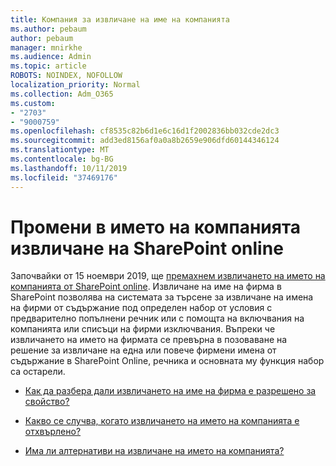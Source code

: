 ```yaml
---
title: Компания за извличане на име на компанията
ms.author: pebaum
author: pebaum
manager: mnirkhe
ms.audience: Admin
ms.topic: article
ROBOTS: NOINDEX, NOFOLLOW
localization_priority: Normal
ms.collection: Adm_O365
ms.custom:
- "2703"
- "9000759"
ms.openlocfilehash: cf8535c82b6d1e6c16d1f2002836bb032cde2dc3
ms.sourcegitcommit: add3ed8156af0a0a8b2659e906dfd60144346124
ms.translationtype: MT
ms.contentlocale: bg-BG
ms.lasthandoff: 10/11/2019
ms.locfileid: "37469176"
---
```

# <a name="changes-to-company-name-extraction-in-sharepoint-online"></a>Промени в името на компанията извличане на SharePoint online

Започвайки от 15 ноември 2019, ще [премахнем извличането на името на компанията от SharePoint online](https://docs.microsoft.com/sharepoint/changes-to-company-name-extraction-in-sharepoint-online). Извличане на име на фирма в SharePoint позволява на системата за търсене за извличане на имена на фирми от съдържание под определен набор от условия с предварително попълнени речник или с помощта на включвания на компанията или списъци на фирми изключвания. Въпреки че извличането на името на фирмата се превърна в позоваване на решение за извличане на една или повече фирмени имена от съдържание в SharePoint Online, речника и основната му функция набор са остарели.

- [Как да разбера дали извличането на име на фирма е разрешено за свойство?](https://docs.microsoft.com/sharepoint/changes-to-company-name-extraction-in-sharepoint-online#how-do-i-know-if-company-name-extraction-is-enabled-for-a-property)

- [Какво се случва, когато извличането на името на компанията е отхвърлено?](https://docs.microsoft.com/sharepoint/changes-to-company-name-extraction-in-sharepoint-online#what-happens-when-company-name-extraction-is-deprecated) 

- [Има ли алтернативи на извличане на името на компанията?](https://docs.microsoft.com/sharepoint/changes-to-company-name-extraction-in-sharepoint-online#are-there-alternatives-to-company-name-extraction) 